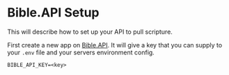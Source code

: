 # Bible.API Setup

This will describe how to set up your API to pull scripture.

First create a new app on [Bible.API](https://scripture.api.bible/admin/applications/new). It will give a key that you can supply to your `.env` file and your servers environment config.

```
BIBLE_API_KEY=<key>
```
